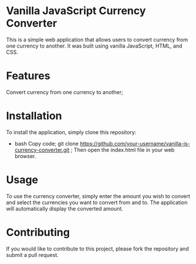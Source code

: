 
# Vanilla JavaScript Currency Converter
This is a simple web application that allows users to convert currency from one currency to another. It was built using vanilla JavaScript, HTML, and CSS.

# Features
Convert currency from one currency to another; 

# Installation
To install the application, simply clone this repository:

- bash
Copy code; 
git clone https://github.com/your-username/vanilla-js-currency-converter.git ; 
Then open the index.html file in your web browser.

 # Usage
To use the currency converter, simply enter the amount you wish to convert and select the currencies you want to convert from and to. The application will automatically display the converted amount.

# Contributing
If you would like to contribute to this project, please fork the repository and submit a pull request.


